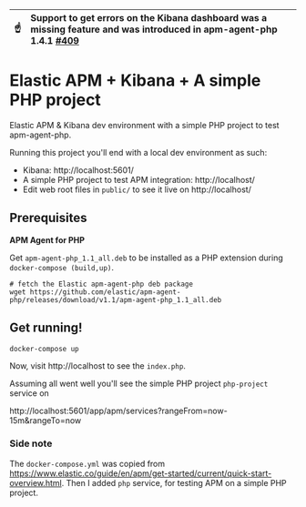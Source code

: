 | :point_up:    | Support to get errors on the Kibana dashboard was a missing feature and was introduced in apm-agent-php 1.4.1 [#409](https://github.com/elastic/apm-agent-php/issues/409) |
|---------------|:------------------------|


# Elastic APM + Kibana + A simple PHP project
Elastic APM & Kibana dev environment with a simple PHP project to test apm-agent-php.

Running this project you'll end with a local dev environment as such:

- Kibana: http://localhost:5601/
- A simple PHP project to test APM integration: http://localhost/
- Edit web root files in `public/` to see it live on http://localhost/

## Prerequisites

**APM Agent for PHP**

Get `apm-agent-php_1.1_all.deb` to be installed as a PHP extension during `docker-compose (build,up)`.
```shell
# fetch the Elastic apm-agent-php deb package
wget https://github.com/elastic/apm-agent-php/releases/download/v1.1/apm-agent-php_1.1_all.deb
```

## Get running!
```shell
docker-compose up
```

Now, visit http://localhost to see the `index.php`.

Assuming all went well you'll see the simple PHP project `php-project` service on

http://localhost:5601/app/apm/services?rangeFrom=now-15m&rangeTo=now

### Side note
The `docker-compose.yml` was copied from https://www.elastic.co/guide/en/apm/get-started/current/quick-start-overview.html.
Then I added `php` service, for testing APM on a simple PHP project.
